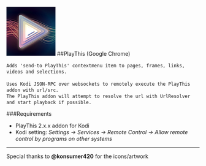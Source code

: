 ![PlayThis](https://raw.githubusercontent.com/anxdpanic/PlayThis-Extension/chrome/images/icon_128.png)
##PlayThis (Google Chrome)
```
Adds 'send-to PlayThis' contextmenu item to pages, frames, links, videos and selections.

Uses Kodi JSON-RPC over websockets to remotely execute the PlayThis addon with url/src.
The PlayThis addon will attempt to resolve the url with UrlResolver and start playback if possible.
```
###Requirements
- PlayThis 2.x.x addon for Kodi
- Kodi setting: _Settings -> Services -> Remote Control -> Allow remote control by programs on other systems_

---

Special thanks to **@konsumer420** for the icons/artwork
